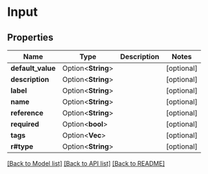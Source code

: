 # Input

## Properties

Name | Type | Description | Notes
------------ | ------------- | ------------- | -------------
**default_value** | Option<**String**> |  | [optional]
**description** | Option<**String**> |  | [optional]
**label** | Option<**String**> |  | [optional]
**name** | Option<**String**> |  | [optional]
**reference** | Option<**String**> |  | [optional]
**required** | Option<**bool**> |  | [optional]
**tags** | Option<**Vec<String>**> |  | [optional]
**r#type** | Option<**String**> |  | [optional]

[[Back to Model list]](../README.md#documentation-for-models) [[Back to API list]](../README.md#documentation-for-api-endpoints) [[Back to README]](../README.md)


